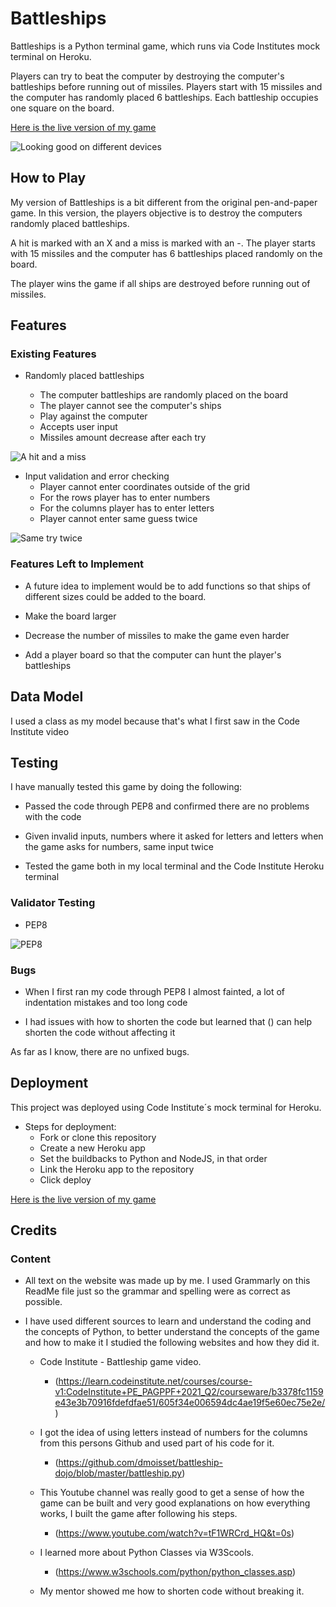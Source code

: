 # Battleships

Battleships is a Python terminal game, which runs via Code Institutes mock terminal on Heroku.

Players can try to beat the computer by destroying the computer's battleships before running out of missiles. Players start with 15 missiles and the computer has randomly placed 6 battleships. Each battleship occupies one square on the board.

[Here is the live version of my game](https://cda-battleships.herokuapp.com/)

![Looking good on different devices](https://raw.githubusercontent.com/deagustinchristian/battleships/main/assets/images/terminal.png)

## How to Play

My version of Battleships is a bit different from the original pen-and-paper game. In this version, the players objective is to destroy the computers randomly placed battleships.

A hit is marked with an X and a miss is marked with an -. The player starts with 15 missiles and the computer has 6 battleships placed randomly on the board.

The player wins the game if all ships are destroyed before running out of missiles.

## Features 

### Existing Features

- Randomly placed battleships

    - The computer battleships are randomly placed on the board
    - The player cannot see the computer's ships
    - Play against the computer
    - Accepts user input
    - Missiles amount decrease after each try

![A hit and a miss](https://raw.githubusercontent.com/deagustinchristian/battleships/main/assets/images/hitmiss.jpeg)

- Input validation and error checking
    - Player cannot enter coordinates outside of the grid
    - For the rows player has to enter numbers
    - For the columns player has to enter letters
    - Player cannot enter same guess twice

![Same try twice](https://raw.githubusercontent.com/deagustinchristian/battleships/main/assets/images/sametrytwice.jpeg)


### Features Left to Implement

- A future idea to implement would be to add functions so that ships of different sizes could be added to the board.

- Make the board larger

- Decrease the number of missiles to make the game even harder

- Add a player board so that the computer can hunt the player's battleships

## Data Model

I used a class as my model because that's what I first saw in the Code Institute video


## Testing 

I have manually tested this game by doing the following:

- Passed the code through PEP8 and confirmed there are no problems with the code

- Given invalid inputs, numbers where it asked for letters and letters when the game asks for numbers, same input twice

- Tested the game both in my local terminal and the Code Institute Heroku terminal


### Validator Testing 

- PEP8

![PEP8](https://raw.githubusercontent.com/deagustinchristian/Rock-Paper-Scissors/main/assets/images/readme%20images/Lighthouse%20RPS%20game.jpeg)

###  Bugs
- When I first ran my code through PEP8 I almost fainted, a lot of indentation mistakes and too long code

- I had issues with how to shorten the code but learned that () can help shorten the code without affecting it

As far as I know, there are no unfixed bugs. 

## Deployment
 
This project was deployed using Code Institute´s mock terminal for Heroku.

- Steps for deployment: 
  - Fork or clone this repository
  - Create a new Heroku app
  - Set the buildbacks to Python and NodeJS, in that order
  - Link the Heroku app to the repository
  - Click deploy

[Here is the live version of my game](https://cda-battleships.herokuapp.com/) 


## Credits 


### Content 

- All text on the website was made up by me. I used Grammarly on this ReadMe file just so the grammar and spelling were as correct as possible.

- I have used different sources to learn and understand the coding and the concepts of Python, to better understand the concepts of the game and how to make it I studied the following websites and how they did it.

    - Code Institute - Battleship game video.
        - (https://learn.codeinstitute.net/courses/course-v1:CodeInstitute+PE_PAGPPF+2021_Q2/courseware/b3378fc1159e43e3b70916fdefdfae51/605f34e006594dc4ae19f5e60ec75e2e/)

    - I got the idea of using letters instead of numbers for the columns from this persons Github and used part of his code for it.
        - (https://github.com/dmoisset/battleship-dojo/blob/master/battleship.py)

    - This Youtube channel was really good to get a sense of how the game can be built and very good explanations on how everything works, I built the game after following his steps.
        - (https://www.youtube.com/watch?v=tF1WRCrd_HQ&t=0s)
    
    - I learned more about Python Classes via W3Scools.
        - (https://www.w3schools.com/python/python_classes.asp)

    - My mentor showed me how to shorten code without breaking it.
